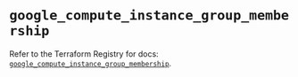 # `google_compute_instance_group_membership`

Refer to the Terraform Registry for docs: [`google_compute_instance_group_membership`](https://registry.terraform.io/providers/hashicorp/google/5.38.0/docs/resources/compute_instance_group_membership).
